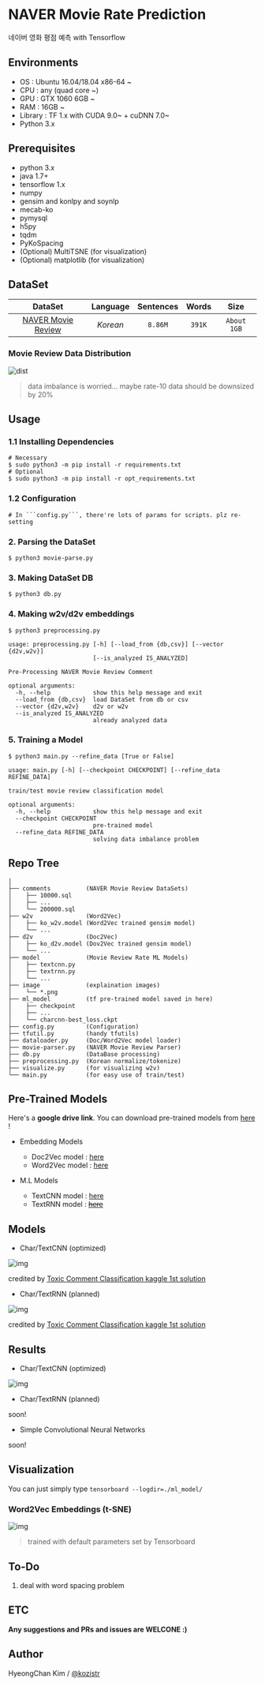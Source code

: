 # NAVER Movie Rate Prediction
네이버 영화 평점 예측 with Tensorflow

## Environments
* OS  : Ubuntu 16.04/18.04 x86-64 ~
* CPU : any (quad core ~)
* GPU : GTX 1060 6GB ~
* RAM : 16GB ~
* Library : TF 1.x with CUDA 9.0~ + cuDNN 7.0~
* Python 3.x

## Prerequisites
* python 3.x
* java 1.7+
* tensorflow 1.x
* numpy
* gensim and konlpy and soynlp
* mecab-ko
* pymysql
* h5py
* tqdm
* PyKoSpacing
* (Optional) MultiTSNE (for visualization)
* (Optional) matplotlib (for visualization)

## DataSet

| DataSet  |  Language  | Sentences | Words | Size |
|:---:|:---:|:---:|:---:|:---:|
| [NAVER Movie Review](http://movie.naver.com) | *Korean* | ```8.86M``` | ```391K``` |  ```About 1GB``` | 
    
### Movie Review Data Distribution

![dist](./image/movie-rate-distribution.png)

> data imbalance is worried... maybe rate-10 data should be downsized by 20%

## Usage
### 1.1 Installing Dependencies
    # Necessary
    $ sudo python3 -m pip install -r requirements.txt
    # Optional
    $ sudo python3 -m pip install -r opt_requirements.txt
### 1.2 Configuration
    # In ```config.py```, there're lots of params for scripts. plz re-setting
### 2. Parsing the DataSet
    $ python3 movie-parse.py
### 3. Making DataSet DB
    $ python3 db.py
### 4. Making w2v/d2v embeddings
    $ python3 preprocessing.py

    usage: preprocessing.py [-h] [--load_from {db,csv}] [--vector {d2v,w2v}]
                            [--is_analyzed IS_ANALYZED]
    
    Pre-Processing NAVER Movie Review Comment
    
    optional arguments:
      -h, --help            show this help message and exit
      --load_from {db,csv}  load DataSet from db or csv
      --vector {d2v,w2v}    d2v or w2v
      --is_analyzed IS_ANALYZED
                            already analyzed data

### 5. Training a Model
    $ python3 main.py --refine_data [True or False]

    usage: main.py [-h] [--checkpoint CHECKPOINT] [--refine_data REFINE_DATA]
    
    train/test movie review classification model
    
    optional arguments:
      -h, --help            show this help message and exit
      --checkpoint CHECKPOINT
                            pre-trained model
      --refine_data REFINE_DATA
                            solving data imbalance problem

## Repo Tree
```
│
├── comments          (NAVER Movie Review DataSets)
│    ├── 10000.sql
│    ├── ...
│    └── 200000.sql
├── w2v               (Word2Vec)
│    ├── ko_w2v.model (Word2Vec trained gensim model)
│    └── ...
├── d2v               (Doc2Vec)
│    ├── ko_d2v.model (Dov2Vec trained gensim model)
│    └── ...
├── model             (Movie Review Rate ML Models)
│    ├── textcnn.py
│    ├── textrnn.py
│    └── ...
├── image             (explaination images)
│    └── *.png
├── ml_model          (tf pre-trained model saved in here)
│    ├── checkpoint
│    ├── ...
│    └── charcnn-best_loss.ckpt
├── config.py         (Configuration)
├── tfutil.py         (handy tfutils)
├── dataloader.py     (Doc/Word2Vec model loader)
├── movie-parser.py   (NAVER Movie Review Parser)
├── db.py             (DataBase processing)
├── preprocessing.py  (Korean normalize/tokenize)
├── visualize.py      (for visualizing w2v)
└── main.py           (for easy use of train/test)
```

## Pre-Trained Models

Here's a **google drive link**. You can download pre-trained models from [here](https://drive.google.com/open?id=1yzVzYeybAgjEZ8KG7jwnxDt-eLRSusLi) !

* Embedding Models
    * Doc2Vec model : [here](https://drive.google.com/open?id=1jnf4T7lM-O37NYRF-V9ZAYCG59inyPuJ)
    * Word2Vec model : [here](https://drive.google.com/open?id=1WmKtvPIGJ5eDs0TEdSVY51qtO0JdXEcl)

* M.L Models
    * TextCNN model : [here](https://drive.google.com/open?id=1z3LmaKCiW6Qg_OqOCBS-Do7qiw3m5iMS)
    * TextRNN model : [~~here~~]()

## Models

* Char/TextCNN (optimized)

![img](./image/TextCNN-architecture.png)

credited by [Toxic Comment Classification kaggle 1st solution](https://medium.com/@zake7749/top-1-solution-to-toxic-comment-classification-challenge-ea28dbe75054)

* Char/TextRNN (planned)

![img](./image/TextRNN-architecture.png)

credited by [Toxic Comment Classification kaggle 1st solution](https://medium.com/@zake7749/top-1-solution-to-toxic-comment-classification-challenge-ea28dbe75054)

## Results

* Char/TextCNN (optimized)

![img]()

* Char/TextRNN (planned)

soon!

* Simple Convolutional Neural Networks

soon!

## Visualization

You can just simply type ```tensorboard --logdir=./ml_model/```

### Word2Vec Embeddings (t-SNE)

![img](./image/w2v-t_sne-visualization.png)

> trained with default parameters set by Tensorboard

## To-Do
1. deal with word spacing problem

## ETC

**Any suggestions and PRs and issues are WELCONE :)**

## Author
HyeongChan Kim / [@kozistr](http://kozistr.tech)
